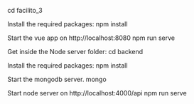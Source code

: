 
cd facilito_3

Install the required packages:
npm install

Start the vue app on http://localhost:8080
npm run serve

Get inside the Node server folder:
cd backend

Install the required packages:
npm install

Start the mongodb server.
mongo

Start node server on http://localhost:4000/api 
npm run serve

```
